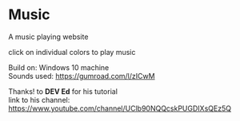 # Music
A music playing website <br>

click on individual colors to play music

Build on: Windows 10 machine <br>
Sounds used: https://gumroad.com/l/zICwM <br>

Thanks! to <b>DEV Ed</b> for his tutorial 
<br>link to his channel: https://www.youtube.com/channel/UClb90NQQcskPUGDIXsQEz5Q
